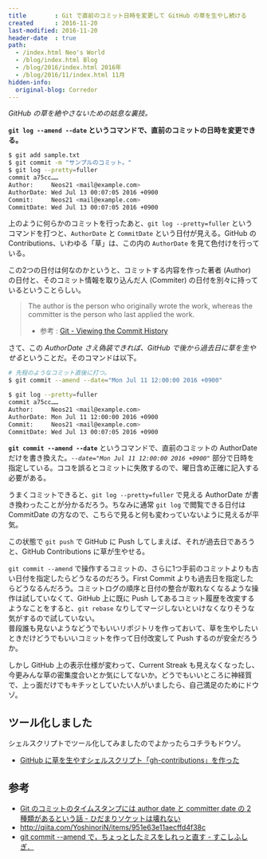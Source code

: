 ```yaml
---
title        : Git で直前のコミット日時を変更して GitHub の草を生やし続ける
created      : 2016-11-20
last-modified: 2016-11-20
header-date  : true
path:
  - /index.html Neo's World
  - /blog/index.html Blog
  - /blog/2016/index.html 2016年
  - /blog/2016/11/index.html 11月
hidden-info:
  original-blog: Corredor
---
```


*GitHub の草を絶やさないための姑息な裏技。*

**`git log --amend --date` というコマンドで、直前のコミットの日時を変更できる。**

```bash
$ git add sample.txt
$ git commit -m "サンプルのコミット。"
$ git log --pretty=fuller
commit a75cc……
Author:     Neos21 <mail@example.com>
AuthorDate: Wed Jul 13 00:07:05 2016 +0900
Commit:     Neos21 <mail@example.com>
CommitDate: Wed Jul 13 00:07:05 2016 +0900
```

上のように何らかのコミットを行ったあと、`git log --pretty=fuller` というコマンドを打つと、`AuthorDate` と `CommitDate` という日付が見える。GitHub の Contributions、いわゆる「草」は、この内の `AuthorDate` を見て色付けを行っている。

この2つの日付は何なのかというと、コミットする内容を作った著者 (Author) の日付と、そのコミット情報を取り込んだ人 (Commiter) の日付を別々に持っているということらしい。

> The author is the person who originally wrote the work, whereas the committer is the person who last applied the work.
> 
> - 参考 : [Git - Viewing the Commit History](https://git-scm.com/book/ch2-3.html)

さて、この *AuthorDate さえ偽装できれば、GitHub で後から過去日に草を生やせる*ということだ。そのコマンドは以下。

```bash
# 先程のようなコミット直後に打つ。
$ git commit --amend --date="Mon Jul 11 12:00:00 2016 +0900"

$ git log --pretty=fuller
commit a75cc……
Author:     Neos21 <mail@example.com>
AuthorDate: Mon Jul 11 12:00:00 2016 +0900
Commit:     Neos21 <mail@example.com>
CommitDate: Wed Jul 13 00:07:05 2016 +0900
```

**`git commit --amend --date`** というコマンドで、直前のコミットの AuthorDate だけを書き換えた。*`--date="Mon Jul 11 12:00:00 2016 +0900"`* 部分で日時を指定している。ココを誤るとコミットに失敗するので、曜日含め正確に記入する必要がある。

うまくコミットできると、`git log --pretty=fuller` で見える AuthorDate が書き換わったことが分かるだろう。ちなみに通常 `git log` で閲覧できる日付は CommitDate の方なので、こちらで見ると何も変わっていないように見えるが平気。

この状態で `git push` で GitHub に Push してしまえば、それが過去日であろうと、GitHub Contributions に草が生やせる。

`git commit --amend` で操作するコミットの、さらに1つ手前のコミットよりも古い日付を指定したらどうなるのだろう。First Commit よりも過去日を指定したらどうなるんだろう。コミットログの順序と日付の整合が取れなくなるような操作は試していなくて、GitHub 上に既に Push してあるコミット履歴を改変するようなことをすると、`git rebase` なりしてマージしないといけなくなりそうな気がするので試していない。  
普段誰も見ないようなどうでもいいリポジトリを作っておいて、草を生やしたいときだけどうでもいいコミットを作って日付改変して Push するのが安全だろうか。

しかし GitHub 上の表示仕様が変わって、Current Streak も見えなくなったし、今更みんな草の密集度合いとか気にしてないか。どうでもいいところに神経質で、上っ面だけでもキチッとしていたい人がいましたら、自己満足のためにドウゾ。

## ツール化しました

シェルスクリプトでツール化してみましたのでよかったらコチラもドウゾ。

- [GitHub に草を生やすシェルスクリプト「gh-contributions」を作った](/blog/2017/08/05-01.html)

## 参考

- [Git のコミットのタイムスタンプには author date と committer date の 2 種類があるという話 - ひだまりソケットは壊れない](http://vividcode.hatenablog.com/entry/git/author-date-and-committer-date)
- <http://qiita.com/YoshinoriN/items/951e63e11aecffd4f38c>
- [git commit --amend で，ちょっとしたミスをしれっと直す - すこしふしぎ．](http://ism1000ch.hatenablog.com/entry/2014/03/26/190939)
